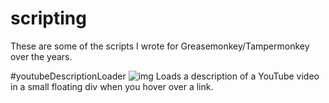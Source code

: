 # scripting
These are some of the scripts I wrote for Greasemonkey/Tampermonkey over the years.

#youtubeDescriptionLoader
![img](https://www.gstatic.com/youtube/img/branding/youtubelogo/svg/youtubelogo.svg)
Loads a description of a YouTube video in a small floating div when you hover over a link.

